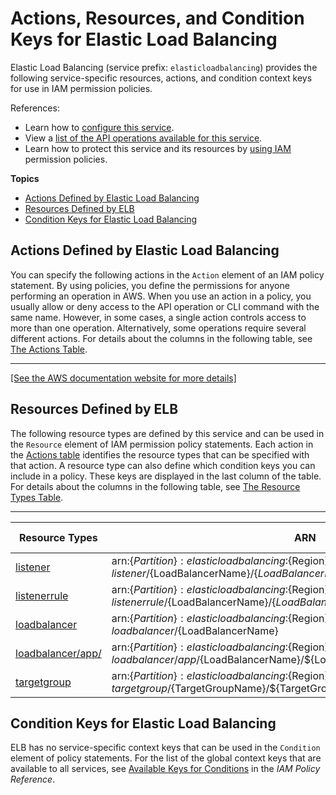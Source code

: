# Actions, Resources, and Condition Keys for Elastic Load Balancing<a name="list_elasticloadbalancing"></a>

Elastic Load Balancing \(service prefix: `elasticloadbalancing`\) provides the following service\-specific resources, actions, and condition context keys for use in IAM permission policies\.

References:
+ Learn how to [configure this service](http://docs.aws.amazon.com/elasticloadbalancing/latest/userguide/)\.
+ View a [list of the API operations available for this service](http://docs.aws.amazon.com/elasticloadbalancing/2012-06-01/APIReference/)\.
+ Learn how to protect this service and its resources by [using IAM](http://docs.aws.amazon.com/elasticloadbalancing/latest/userguide/load-balancer-authentication-access-control.html) permission policies\.

**Topics**
+ [Actions Defined by Elastic Load Balancing](#elasticloadbalancing-actions-as-permissions)
+ [Resources Defined by ELB](#elasticloadbalancing-resources-for-iam-policies)
+ [Condition Keys for Elastic Load Balancing](#elasticloadbalancing-policy-keys)

## Actions Defined by Elastic Load Balancing<a name="elasticloadbalancing-actions-as-permissions"></a>

You can specify the following actions in the `Action` element of an IAM policy statement\. By using policies, you define the permissions for anyone performing an operation in AWS\. When you use an action in a policy, you usually allow or deny access to the API operation or CLI command with the same name\. However, in some cases, a single action controls access to more than one operation\. Alternatively, some operations require several different actions\. For details about the columns in the following table, see [The Actions Table](reference_policies_actions-resources-contextkeys.md#actions_table)\.


****  
[\[See the AWS documentation website for more details\]](http://docs.aws.amazon.com/IAM/latest/UserGuide/list_elasticloadbalancing.html)

## Resources Defined by ELB<a name="elasticloadbalancing-resources-for-iam-policies"></a>

The following resource types are defined by this service and can be used in the `Resource` element of IAM permission policy statements\. Each action in the [Actions table](#elasticloadbalancing-actions-as-permissions) identifies the resource types that can be specified with that action\. A resource type can also define which condition keys you can include in a policy\. These keys are displayed in the last column of the table\. For details about the columns in the following table, see [The Resource Types Table](reference_policies_actions-resources-contextkeys.md#resources_table)\.


****  

| Resource Types | ARN | Condition Keys | 
| --- | --- | --- | 
| [listener](http://docs.aws.amazon.com/elasticloadbalancing/latest/application/load-balancer-listeners.html) | arn:$\{Partition\}:elasticloadbalancing:$\{Region\}:$\{Account\}:listener/$\{LoadBalancerName\}/$\{LoadBalancerId\}/$\{ListenerId\} |  | 
| [listenerrule](http://docs.aws.amazon.com/elasticloadbalancing/latest/application/listener-update-rules.html) | arn:$\{Partition\}:elasticloadbalancing:$\{Region\}:$\{Account\}:listenerrule/$\{LoadBalancerName\}/$\{LoadBalancerId\}/$\{ListenerId\}/$\{ListenerRuleId\} |  | 
| [loadbalancer](http://docs.aws.amazon.com/elasticloadbalancing/latest/userguide/what-is-load-balancing.html) | arn:$\{Partition\}:elasticloadbalancing:$\{Region\}:$\{Account\}:loadbalancer/$\{LoadBalancerName\} |  | 
| [loadbalancer/app/](http://docs.aws.amazon.com/elasticloadbalancing/latest/application/application-load-balancers.html) | arn:$\{Partition\}:elasticloadbalancing:$\{Region\}:$\{Account\}:loadbalancer/app/$\{LoadBalancerName\}/$\{LoadBalancerId\} |  | 
| [targetgroup](http://docs.aws.amazon.com/elasticloadbalancing/latest/application/load-balancer-target-groups.html) | arn:$\{Partition\}:elasticloadbalancing:$\{Region\}:$\{Account\}:targetgroup/$\{TargetGroupName\}/$\{TargetGroupId\} |  | 

## Condition Keys for Elastic Load Balancing<a name="elasticloadbalancing-policy-keys"></a>

ELB has no service\-specific context keys that can be used in the `Condition` element of policy statements\. For the list of the global context keys that are available to all services, see [Available Keys for Conditions](http://docs.aws.amazon.com/IAM/latest/UserGuide/reference_policies_condition-keys.html#AvailableKeys) in the *IAM Policy Reference*\.